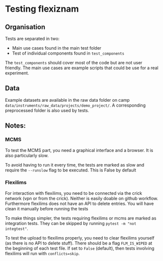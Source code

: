 # Testing flexiznam

## Organisation

Tests are separated in two:

- Main use cases found in the main test folder
- Test of individual components found in `test_components`

The `test_components` should cover most of the code but are not user friendly. The
main use cases are example scripts that could be use for a real experiment.

## Data

Example datasets are available in the
raw data folder on camp `data/instruments/raw_data/projects/demo_project/`.
A corresponding preprocessed folder is also used by tests.

## Notes:

### MCMS
To test the MCMS part, you need a graphical interface and a browser. It is also
particularly slow.

To avoid having to run it every time, the tests are marked as slow and require the
`--runslow` flag to be executed. This is False by default

### Flexilims
For interaction with flexilims, you need to be connected via the crick network
(vpn or from the crick). Neither is easily doable on github workflow. Furthermore
flexilims does not have an API to delete entries. You will have clean it manually
before running the tests

To make things simpler, the tests requiring flexilims or mcms are marked as integration
tests. They can be skipped by running `pytest -m "not integtest"`.

To test the upload to flexilims properly, you need to clear flexilims yourself
(as there is no API to delete stuff). There should be a flag `FLM_IS_WIPED` at
the beginning of each test file. If set to `False` (default), then tests involving
flexilims will run with `conflicts=skip`.
